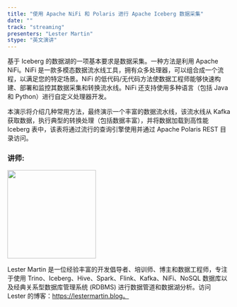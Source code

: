 ```yaml
---
title: "使用 Apache NiFi 和 Polaris 进行 Apache Iceberg 数据采集"
date: ""
track: "streaming"
presenters: "Lester Martin"
stype: "英文演讲"
--- 
```


基于 Iceberg 的数据湖的一项基本要求是数据采集。一种方法是利用 Apache NiFi。NiFi 是一款多模态数据流水线工具，拥有众多处理器，可以组合成一个流程，以满足您的特定场景。NiFi 的低代码/无代码方法使数据工程师能够快速构建、部署和监控其数据采集和转换流水线。NiFi 还支持使用多种语言（包括 Java 和 Python）进行自定义处理器开发。

本演示将介绍几种常用方法，最终演示一个丰富的数据流水线，该流水线从 Kafka 获取数据，执行典型的转换处理（包括数据丰富），并将数据加载到高性能 Iceberg 表中，该表将通过流行的查询引擎使用并通过 Apache Polaris REST 目录访问。

### 讲师:

<img src="https://sessionize.com/image/7ced-400o400o1-nQpjeSxnTeKrZ8WmXy1V7q.jpg" width="200" /><br/>

Lester Martin 是一位经验丰富的开发倡导者、培训师、博主和数据工程师，专注于使用 Trino、Iceberg、Hive、Spark、Flink、Kafka、NiFi、NoSQL 数据库以及经典关系型数据库管理系统 (RDBMS) 进行数据管道和数据湖分析。访问 Lester 的博客：https://lestermartin.blog。